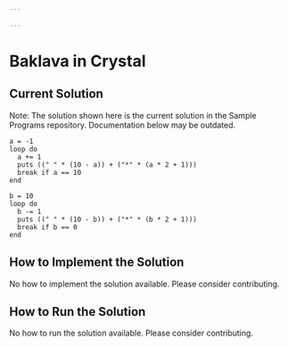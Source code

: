 ```yaml
---

---
```


# Baklava in Crystal

## Current Solution

Note: The solution shown here is the current solution in the Sample Programs repository. Documentation below may be outdated.

```Crystal
a = -1
loop do
  a += 1
  puts ((" " * (10 - a)) + ("*" * (a * 2 + 1)))
  break if a == 10
end

b = 10
loop do
  b -= 1
  puts ((" " * (10 - b)) + ("*" * (b * 2 + 1)))
  break if b == 0
end

```

## How to Implement the Solution

No how to implement the solution available. Please consider contributing.

## How to Run the Solution

No how to run the solution available. Please consider contributing.